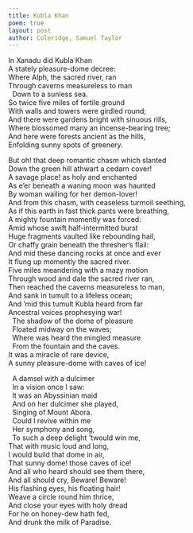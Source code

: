 ```yaml
---
title: Kubla Khan  
poem: true
layout: post
author: Coleridge, Samuel Taylor  
---
```


In Xanadu did Kubla Khan  
A stately pleasure-dome decree:  
Where Alph, the sacred river, ran  
Through caverns measureless to man  
&nbsp; Down to a sunless sea.  
So twice five miles of fertile ground  
With walls and towers were girdled round;  
And there were gardens bright with sinuous rills,  
Where blossomed many an incense-bearing tree;  
And here were forests ancient as the hills,  
Enfolding sunny spots of greenery.  
  
But oh! that deep romantic chasm which slanted  
Down the green hill athwart a cedarn cover!  
A savage place! as holy and enchanted  
As e’er beneath a waning moon was haunted  
By woman wailing for her demon-lover!  
And from this chasm, with ceaseless turmoil seething,  
As if this earth in fast thick pants were breathing,  
A mighty fountain momently was forced:  
Amid whose swift half-intermitted burst  
Huge fragments vaulted like rebounding hail,  
Or chaffy grain beneath the thresher’s flail:  
And mid these dancing rocks at once and ever  
It flung up momently the sacred river.  
Five miles meandering with a mazy motion  
Through wood and dale the sacred river ran,  
Then reached the caverns measureless to man,  
And sank in tumult to a lifeless ocean;  
And ’mid this tumult Kubla heard from far  
Ancestral voices prophesying war!  
&nbsp; The shadow of the dome of pleasure  
&nbsp; Floated midway on the waves;  
&nbsp; Where was heard the mingled measure  
&nbsp; From the fountain and the caves.  
It was a miracle of rare device,  
A sunny pleasure-dome with caves of ice!  
  
&nbsp; A damsel with a dulcimer  
&nbsp; In a vision once I saw:  
&nbsp; It was an Abyssinian maid  
&nbsp; And on her dulcimer she played,  
&nbsp; Singing of Mount Abora.  
&nbsp; Could I revive within me  
&nbsp; Her symphony and song,  
&nbsp; To such a deep delight ’twould win me,  
That with music loud and long,  
I would build that dome in air,  
That sunny dome! those caves of ice!  
And all who heard should see them there,  
And all should cry, Beware! Beware!  
His flashing eyes, his floating hair!  
Weave a circle round him thrice,  
And close your eyes with holy dread  
For he on honey-dew hath fed,  
And drunk the milk of Paradise.  
